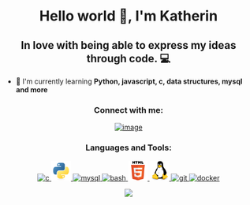 <h1 align="center">Hello world 👋, I'm Katherin </h1>

<h2 align="center">In love with being able to express my ideas through code. 💻 </h2>

- 🌱 I'm currently learning **Python, javascript, c, data structures, mysql and more**


<h3 align="center">Connect with me:</h3>
<div align="center">

[![image](https://img.shields.io/badge/LinkedIn-0077B5?style=for-the-badge&logo=linkedin&logoColor=white)](www.linkedin.com/in/devkatherigomez)

</div>

<h3 align="center">Languages and Tools:</h3>

<p align="center">
  <a href="https://www.cprogramming.com/" target="_blank"> 
  <img src="https://img.icons8.com/color/40/000000/c-programming.png" alt="c" width="40" height="40"/>
  <a href="https://www.python.org" target="_blank">
    <img src="https://raw.githubusercontent.com/devicons/devicon/master/icons/python/python-original.svg" alt="python" width="40" height="40"/>
  </a>
   <a href="https://www.mysql.com" target="_blank">
    <img src="https://img.icons8.com/fluency/50/000000/mysql-logo.png" alt="mysql" width="40" height="40"/>
  </a>
    </a>
   <a href="https://www.gnu.org/software/bash/" target="_blank">
    <img src="https://img.icons8.com/plasticine/50/000000/bash.png" alt="bash" width="40" height="40"/>
  </a>
  </a>
  <a href="https://www.w3.org/html/" target="_blank">
    <img src="https://raw.githubusercontent.com/devicons/devicon/master/icons/html5/html5-original-wordmark.svg" alt="html5" width="40" height="40"/>
  </a>
  <a href="https://www.linux.org/" target="_blank">
    <img src="https://raw.githubusercontent.com/devicons/devicon/master/icons/linux/linux-original.svg" alt="linux" width="40" height="40"/>
  </a>
  <a href="https://git-scm.com/" target="_blank">
    <img src="https://www.vectorlogo.zone/logos/git-scm/git-scm-icon.svg" alt="git" width="40" height="40"/>
    </a>
  <a href="https://www.docker.com/" target="_blank">
  <img src="https://img.icons8.com/color/50/000000/docker.png" alt="docker" width="40" height="40"/>
  </a>
</p>

<p align= "center">
  <img height= "150" src="https://github-readme-stats.vercel.app/api/top-langs/?username=katgzco&theme=react&layout=compact" />
</p>
